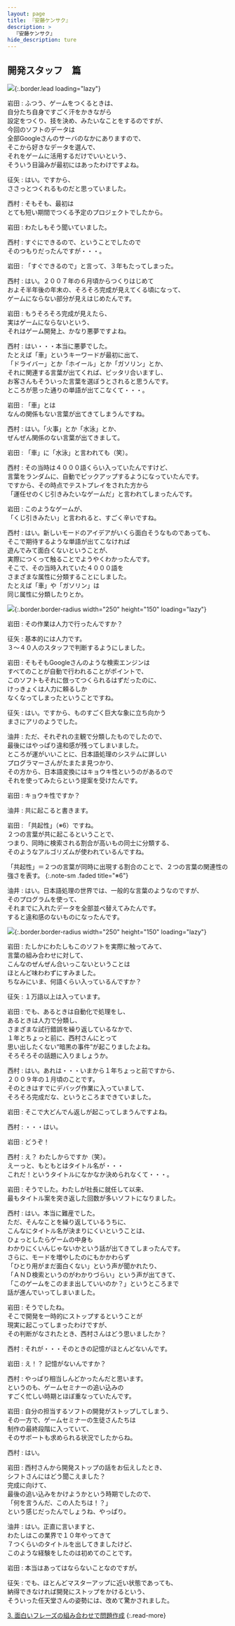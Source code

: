 ```yaml
---
layout: page
title: 『安藤ケンサク』
description: >
  『安藤ケンサク』
hide_description: ture
---
```


## 開発スタッフ　篇

![](/interviews/jp/wii/rk3j/vol2/img/mainvisual2.jpg){:.border.lead loading="lazy"}

岩田
: ふつう、ゲームをつくるときは、<br>自分たち自身ですごく汗をかきながら<br>設定をつくり、技を決め、みたいなことをするのですが、<br>今回のソフトのデータは<br>全部Googleさんのサーバのなかにありますので、<br>そこから好きなデータを選んで、<br>それをゲームに活用するだけでいいという、<br>そういう目論みが最初にはあったわけですよね。

征矢
: はい。ですから、<br>ささっとつくれるものだと思っていました。

西村
: そもそも、最初は<br>とても短い期間でつくる予定のプロジェクトでしたから。

岩田
: わたしもそう聞いていました。

西村
: すぐにできるので、ということでしたので<br>そのつもりだったんですが・・・。

岩田
: 「すぐできるので」と言って、３年もたってしまった。

西村
: はい。２００７年の６月頃からつくりはじめて<br>およそ半年後の年末の、そろそろ完成が見えてくる頃になって、<br>ゲームにならない部分が見えはじめたんです。

岩田
: もうそろそろ完成が見えたら、<br>実はゲームにならないという、<br>それはゲーム開発上、かなり悪夢ですよね。

西村
: はい・・・本当に悪夢でした。<br>たとえば「車」というキーワードが最初に出て、<br>「ドライバー」とか「ホイール」とか「ガソリン」とか、<br>それに関連する言葉が出てくれば、ピッタリ合いますし、<br>お客さんもそういった言葉を選ぼうとされると思うんです。<br>ところが思った通りの単語が出てこなくて・・・。

岩田
: 「車」とは<br>なんの関係もない言葉が出てきてしまうんですね。

西村
: はい。「火事」とか「水泳」とか、<br>ぜんぜん関係のない言葉が出てきまして。

岩田
: 「車」に「水泳」と言われても（笑）。

西村
: その当時は４０００語くらい入っていたんですけど、<br>言葉をランダムに、自動でピックアップするようになっていたんです。<br>ですから、その時点でテストプレイをされた方から<br>「運任せのくじ引きみたいなゲームだ」と言われてしまったんです。

岩田
: このようなゲームが、<br>「くじ引きみたい」と言われると、すごく辛いですね。

西村
: はい。新しいモードのアイデアがいくら面白そうなものであっても、<br>そこで期待するような単語が出てこなければ<br>遊んでみて面白くないということが、<br>実際につくって触ることでようやくわかったんです。<br>そこで、その当時入れていた４０００語を<br>さまざまな属性に分類することにしました。<br>たとえば「車」や「ガソリン」は<br>同じ属性に分類したりとか。

![](/interviews/jp/wii/rk3j/vol2/img/photo14.jpg){:.border.border-radius width="250" height="150" loading="lazy"}

岩田
: その作業は人力で行ったんですか？

征矢
: 基本的には人力です。<br>３〜４０人のスタッフで判断するようにしました。

岩田
: そもそもGoogleさんのような検索エンジンは<br>すべてのことが自動で行われることがポイントで、<br>このソフトもそれに倣ってつくられるはずだったのに、<br>けっきょくは人力に頼るしか<br>なくなってしまったということですね。

征矢
: はい。ですから、ものすごく巨大な象に立ち向かう<br>まさにアリのようでした。

油井
: ただ、それぞれの主観で分類したものでしたので、<br>最後にはやっぱり違和感が残ってしまいました。<br>ところが運がいいことに、日本語処理のシステムに詳しい<br>プログラマーさんがたまたま見つかり、<br>その方から、日本語変換にはキョウキ性というのがあるので<br>それを使ってみたらという提案を受けたんです。

岩田
: キョウキ性ですか？

油井
: 共に起こると書きます。

岩田
: 「共起性」（※6）ですね。<br>２つの言葉が共に起こるということで、<br>つまり、同時に検索される割合が高いもの同士に分類する、<br>そのようなアルゴリズムが使われているんですね。

「共起性」＝２つの言葉が同時に出現する割合のことで、２つの言葉の関連性の強さを表す。
{:.note-sm .faded title="※6"}

油井
: はい。日本語処理の世界では、一般的な言葉のようなのですが、<br>そのプログラムを使って、<br>それまでに入れたデータを全部並べ替えてみたんです。<br>すると違和感のないものになったんです。

![](/interviews/jp/wii/rk3j/vol2/img/photo15.jpg){:.border.border-radius width="250" height="150" loading="lazy"}

岩田
: たしかにわたしもこのソフトを実際に触ってみて、<br>言葉の組み合わせに対して、<br>こんなのぜんぜん合いっこないということは<br>ほとんど味わわずにすみました。<br>ちなみにいま、何語くらい入っているんですか？

征矢
: １万語以上は入っています。

岩田
: でも、あるときは自動化で処理をし、<br>あるときは人力で分類し、<br>さまざまな試行錯誤を繰り返しているなかで、<br>１年とちょっと前に、西村さんにとって<br>思い出したくない“暗黒の事件”が起こりましたよね。<br>そろそろその話題に入りましょうか。

西村
: はい。あれは・・・いまから１年ちょっと前ですから、<br>２００９年の１月頃のことです。<br>そのときはすでにデバッグ作業に入っていまして、<br>そろそろ完成だな、というところまできていました。

岩田
: そこで大どんでん返しが起こってしまうんですよね。

西村
: ・・・はい。

岩田
: どうぞ！

西村
: え？ わたしからですか（笑）。<br>えーっと、もともとはタイトル名が・・・<br>これだ！というタイトルになかなか決められなくて・・・。

岩田
: そうでした。わたしが社長に就任して以来、<br>最もタイトル案を突き返した回数が多いソフトになりました。

西村
: はい。本当に難産でした。<br>ただ、そんなことを繰り返しているうちに、<br>こんなにタイトル名が決まりにくいということは、<br>ひょっとしたらゲームの中身も<br>わかりにくいんじゃないかという話が出てきてしまったんです。<br>さらに、モードを増やしたのにもかかわらず<br>「ひとり用がまだ面白くない」という声が聞かれたり、<br>「ＡＮＤ検索というのがわかりづらい」という声が出てきて、<br>「このゲームをこのまま出していいのか？」というところまで<br>話が進んでいってしまいました。

岩田
: そうでしたね。<br>そこで開発を一時的にストップするということが<br>現実に起こってしまったわけですが、<br>その判断がなされたとき、西村さんはどう思いましたか？

西村
: それが・・・そのときの記憶がほとんどないんです。

岩田
: え！？ 記憶がないんですか？

西村
: やっぱり相当しんどかったんだと思います。<br>というのも、ゲームセミナーの追い込みの<br>すごく忙しい時期とほぼ重なっていたんです。

岩田
: 自分の担当するソフトの開発がストップしてしまう、<br>その一方で、ゲームセミナーの生徒さんたちは<br>制作の最終段階に入っていて、<br>そのサポートも求められる状況でしたからね。

西村
: はい。

岩田
: 西村さんから開発ストップの話をお伝えしたとき、<br>シフトさんにはどう聞こえました？<br>完成に向けて、<br>最後の追い込みをかけようかという時期でしたので、<br>「何を言うんだ、この人たちは！？」<br>という感じだったんでしょうね、やっぱり。

油井
: はい。正直に言いますと、<br>わたしはこの業界で１０年やってきて<br>７つくらいのタイトルを出してきましたけど、<br>このような経験をしたのは初めてのことです。

岩田
: 本当はあってはならないことなのですが。

征矢
: でも、ほとんどマスターアップに近い状態であっても、<br>納得できなければ開発にストップをかけるという、<br>そういった任天堂さんの姿勢には、改めて驚かされました。

[3. 面白いフレーズの組み合わせで問題作成](3.md)
{:.read-more}

